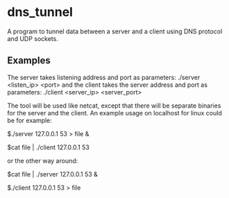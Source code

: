 # dns_tunnel
A program to tunnel data between a server and a client using DNS protocol and UDP sockets.

## Examples
The server takes listening address and port as parameters: ./server &lt;listen_ip&gt; &lt;port&gt; and the client takes the server address and port as parameters: ./client &lt;server_ip&gt; &lt;server_port&gt;

The tool will be used like netcat, except that there will be separate binaries for the server and the client. An example usage on localhost for linux could be for example:

$./server 127.0.0.1 53 &gt; file &

$cat file | ./client 127.0.0.1 53

or the other way around:

$cat file | ./server 127.0.0.1 53 &

$./client 127.0.0.1 53 &gt; file

